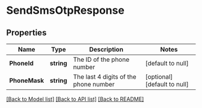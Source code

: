 # SendSmsOtpResponse

## Properties
Name | Type | Description | Notes
------------ | ------------- | ------------- | -------------
**PhoneId** | **string** | The ID of the phone number | [default to null]
**PhoneMask** | **string** | The last 4 digits of the phone number | [optional] [default to null]

[[Back to Model list]](../README.md#documentation-for-models) [[Back to API list]](../README.md#documentation-for-api-endpoints) [[Back to README]](../README.md)

